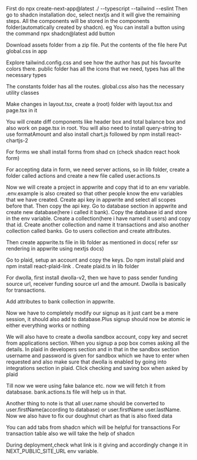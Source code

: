 First do  npx create-next-app@latest ./ --typescript --tailwind --eslint
Then go to shadcn installation doc, select nextjs and it will give the remaining steps.
All the components will be stored in the components folder(automatically created by shadcn). eg You can install a button using the command
npx shadcn@latest add button

Download assets folder from a zip file. Put the contents of the file here
Put global.css in app

Explore tailwind.config.css and see how the author has put his favourite colors there. public folder has all the icons that we need, types has all the necessary types

The constants folder has all the routes. global.css also has the necessary utility classes

Make changes in layout.tsx, create a (root) folder with layout.tsx and page.tsx in it

You will create diff components like header box and total balance box and also work on page.tsx in root. You will also need to install query-string to use formatAmount and also install chart.js followed by npm install react-chartjs-2

For forms we shall install forms from shad cn (check shadcn react hook form)

For accepting data in form, we need server actions, so in lib folder, create a folder called actions and create a new file called user.actions.ts

Now we will create a project in appwrite and copy that id to an env variable. .env.example is also created so that other people know the env variables that we have created. Create api key in appwrite and select all scopes before that. Then copy the api key.
Go to database section in appwrite and create new database(here i called it bank). Copy the database id and store in the env variable. Create a collection(here i have named it users) and copy that id. Create another collection and name it transactions and also another collection called banks. Go to users collection and create  attributes.

Then create appwrite.ts file in lib folder as mentioned in docs( refer ssr rendering in appwrite using nextjs docs)

Go to plaid, setup an account and copy the keys. Do npm install plaid and npm install react-plaid-link . Create plaid.ts in lib folder

For dwolla, first install dwolla-v2, then we have to pass sender funding source url, receiver funding source url and the amount. Dwolla is basically for transactions.

Add attributes to bank collection in appwrite. 

Now we have to completely modify our signup as it just cant be a mere session, it should also add to database.Plus signup should now be atomic ie either everything works or nothing

We will also have to create a dwolla sandbox account, copy key and secret from applications section. When you signup a pop box comes asking all the details. In plaid in developers section and in that in the sandbox section username and password is given for sandbox which we have to enter when requested and also make sure that dwolla is enabled by going into integrations section in plaid. Click checking and saving box when asked by plaid

Till now we were using fake balance etc. now we will fetch it from databsase. bank.actions.ts file will help us in that.

Another thing to note is that all user.name should be converted to user.firstName(according to database) or user.firstName user.lastName. Now we also have to fix our doughnut chart as that is also fixed data

You can add tabs from shadcn which will be helpful for transactions
For transaction table also we will take the help of shadcn

During deployment,check what link is it giving and accordingly change it in NEXT_PUBLIC_SITE_URL env variable. 